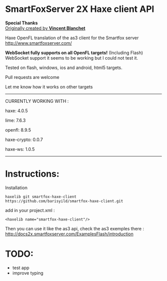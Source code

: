 SmartFoxServer 2X Haxe client API  
=======================  
  
  
**Special Thanks**  
[Originally created by **Vincent Blanchet**](https://github.com/boorik/smartfox-haxe-client)  
  
Haxe OpenFL translation of the as3 client for the Smartfox server http://www.smartfoxserver.com/  
  
**WebSocket fully supports on all OpenFL targets!** (Including Flash)  
WebSocket support it seems to be working but I could not test it.  
  
Tested on flash, windows, ios and android, html5 targets.  
  
Pull requests are welcome  
  
Let me know how it works on other targets  
  
----------------------------------  
CURRENTLY WORKING WITH :  
  
haxe: 4.0.5
  
lime: 7.6.3 
  
openfl: 8.9.5
  
haxe-crypto: 0.0.7  

haxe-ws: 1.0.5
  
----------------------------------  
  
  
Instructions:  
=====  
Installation  
```  
haxelib git smartfox-haxe-client https://github.com/barisyild/smartfox-haxe-client.git  
```  
  
add in your project.xml :  
```  
<haxelib name="smartfox-haxe-client"/>  
```  

Then you can use it like the as3 api, check the as3 exemples there :  
http://docs2x.smartfoxserver.com/ExamplesFlash/introduction  
  
TODO:  
====  
* test app  
* improve typing